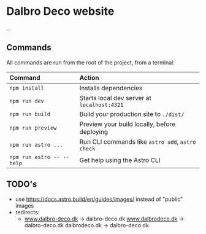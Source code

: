 # Dalbro Deco website

...

## Commands

All commands are run from the root of the project, from a terminal:

| Command                   | Action                                           |
| :------------------------ | :----------------------------------------------- |
| `npm install`             | Installs dependencies                            |
| `npm run dev`             | Starts local dev server at `localhost:4321`      |
| `npm run build`           | Build your production site to `./dist/`          |
| `npm run preview`         | Preview your build locally, before deploying     |
| `npm run astro ...`       | Run CLI commands like `astro add`, `astro check` |
| `npm run astro -- --help` | Get help using the Astro CLI                     |

## TODO's

- use <https://docs.astro.build/en/guides/images/> instead of "public" images
- redirects:
  - www.dalbro-deco.dk -> dalbro-deco.dk
    www.dalbrodeco.dk -> dalbro-deco.dk
    dalbrodeco.dk -> dalbro-deco.dk